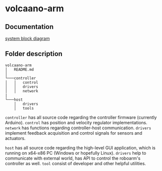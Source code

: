 # volcaano-arm

## Documentation

[system block diagram](docs/system.md)

## Folder description

```
volcaano-arm
│   README.md    
│
└───controller
│   │   control
│   │   drivers
│   │   network
|
└───host
    │   drivers
    │   tools
```

`controller` has all source code regarding the controller firmware (currently Arduino). `control` has position and velocity regulator implementations. `network` has functions regarding controller-host communication. `drivers` implement feedback acquisition and control signals for sensors and actuators.

`host` has all source code regarding the high-level GUI application, which is running on x64-x86 PC (Windows or hopefully Linux). `drivers` help to communicate with external world, has API to control the roboarm's controller as well. `tool` consist of developer and other helpful utilities.